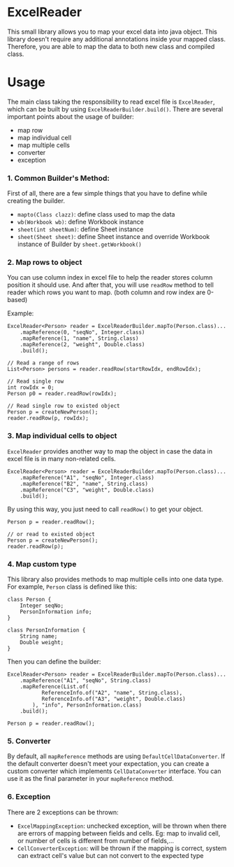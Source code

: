 # ExcelReader
This small library allows you to map your excel data into java object. This library doesn't require any additional annotations inside your mapped class. Therefore, you are able to map the data to both new class and compiled class.

# Usage
The main class taking the responsibility to read excel file is `ExcelReader`, which can be built by using `ExcelReaderBuilder.build()`. 
There are several important points about the usage of builder: 

- map row
- map individual cell
- map multiple cells
- converter
- exception

### 1. Common Builder's Method:
First of all, there are a few simple things that you have to define while creating the builder.

- `mapto(Class clazz)`: define class used to map the data
- `wb(Workbook wb)`: define Workbook instance
- `sheet(int sheetNum)`: define Sheet instance
- `sheet(Sheet sheet)`: define Sheet instance and override Workbook instance of Builder by `sheet.getWorkbook()`

### 2. Map rows to object
You can use column index in excel file to help the reader stores column position it should use.
And after that, you will use `readRow` method to tell reader which rows you want to map. (both column and row index are 0-based)

Example: 

    ExcelReader<Person> reader = ExcelReaderBuilder.mapTo(Person.class)...
        .mapReference(0, "seqNo", Integer.class)
        .mapReference(1, "name", String.class)
        .mapReference(2, "weight", Double.class)
        .build();
    
    // Read a range of rows
    List<Person> persons = reader.readRow(startRowIdx, endRowIdx);
    
    // Read single row
    int rowIdx = 0;
    Person p0 = reader.readRow(rowIdx);
    
    // Read single row to existed object
    Person p = createNewPerson();
    reader.readRow(p, rowIdx);

### 3. Map individual cells to object
`ExcelReader` provides another way to map the object in case the data in excel file is in many non-related cells.

    ExcelReader<Person> reader = ExcelReaderBuilder.mapTo(Person.class)...
        .mapReference("A1", "seqNo", Integer.class)
        .mapReference("B2", "name", String.class)
        .mapReference("C3", "weight", Double.class)
        .build();

By using this way, you just need to call `readRow()` to get your object.

    Person p = reader.readRow();
    
    // or read to existed object
    Person p = createNewPerson();
    reader.readRow(p);
    
### 4. Map custom type
This library also provides methods to map multiple cells into one data type. For example, `Person` class is defined like this:

    class Person {
        Integer seqNo;
        PersonInformation info;
    }
    
    class PersonInformation {
        String name;
        Double weight;
    }

Then you can define the builder:

    ExcelReader<Person> reader = ExcelReaderBuilder.mapTo(Person.class)...
        .mapReference("A1", "seqNo", String.class)
        .mapReference(List.of(
               ReferenceInfo.of("A2", "name", String.class),
               ReferenceInfo.of("A3", "weight", Double.class)
            ), "info", PersonInformation.class)
        .build();
        
    Person p = reader.readRow();

### 5. Converter
By default, all `mapReference` methods are using `DefaultCellDataConverter`. If the default converter doesn't meet your expectation, 
you can create a custom converter which implements `CellDataConverter` interface. 
You can use it as the final parameter in your `mapReference` method. 

### 6. Exception
There are 2 exceptions can be thrown:

- `ExcelMappingException`: unchecked exception, will be thrown when there are errors of mapping between fields and cells.
Eg: map to invalid cell, or number of cells is different from number of fields,...
- `CellConverterException`: will be thrown if the mapping is correct, system can extract cell's value
but can not convert to the expected type